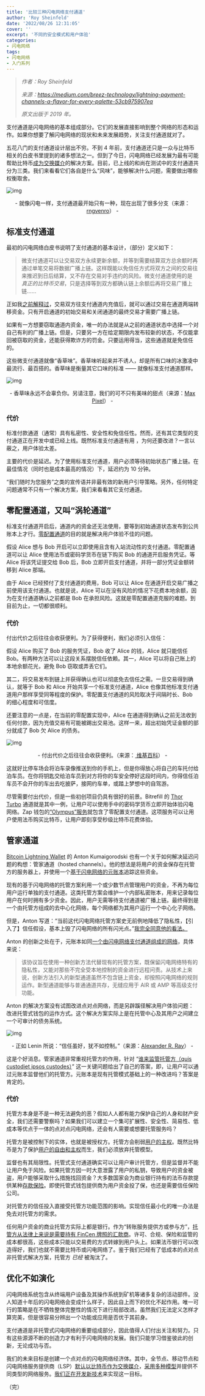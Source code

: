 ```yaml
---
title: '比较三种闪电网络支付通道'
author: 'Roy Sheinfeld'
date: '2022/08/26 12:31:05'
cover: ''
excerpt: '不同的安全模式和用户体验'
categories:
- 闪电网络
tags:
- 闪电网络
- 入门系列
---
```



> *作者：Roy Sheinfeld*
>
> *来源：<https://medium.com/breez-technology/lightning-payment-channels-a-flavor-for-every-palette-53cb975907ea>*
>
> *原文出版于 2019 年。*



支付通道是闪电网络的基本组成部分。它们的发展直接影响到整个网络的形态和运作。如果你想要了解闪电网络的现状和未来发展趋势，关注支付通道就对了。

五花八门的支付通道设计层出不穷。不到 4 年前，支付通道还只是一众与比特币相关的白皮书里提到的诸多想法之一。但到了今日，闪电网络已经发展为最有可能帮助比特币[成为交换媒介](https://medium.com/breez-technology/why-bitcoin-needs-to-become-a-medium-of-exchange-80d5c9e1de65)的解决方案。目前，已上线的和尚在测试中的支付通道共分为三类。我们来看看它们各自是什么“风味”，能够解决什么问题，需要做出哪些权衡取舍。

![img](../images/lightning-payment-channels-a-flavor-for-every-palette/m1dZvanOQj7)

<p style="text-align:center">- 就像闪电一样，支付通道最开始只有一种，现在出现了很多分支（来源：<a href="https://pixabay.com/photos/lightning-thunderstorm-storm-3644269/">rngvenro</a>） -</p>


## 标准支付通道

最初的闪电网络白皮书说明了支付通道的基本设计，（部分）定义如下：

> 微支付通道可以让交易双方永续更新余额，并等到需要结算双方总余额时再通过单笔交易将数据广播上链。这样既能以免信任方式将双方之间的交易往来推迟到日后结算，又不存在交易对手违约的风险。微支付通道使用的是 *真正的比特币交易*，只是选择等到双方都确认链上余额后再将交易广播上链……

正如我[之前解释过](https://medium.com/breez-technology/understanding-lightning-network-using-an-abacus-daad8dc4cf4b)，交易双方往支付通道内充值后，就可以通过交易在通道两端转移资金。只有开启通道的初始交易和关闭通道的最终交易才需要广播上链。

如果有一方想要窃取通道内资金，唯一的办法就是从之前的通道状态中选择一个对自己有利的广播上链。但是，只要另一方在给定期限内发布较新的状态，不仅能拿回被窃取的资金，还能获得欺诈方的罚金。只要运用得当，这些通道就是免信任的。

这些微支付通道就像“香草味”。香草味听起来并不诱人，却是所有口味的冰激凌中最流行、最百搭的。香草味是衡量其它口味的标准 —— 就像标准支付通道那样。

![img](../images/lightning-payment-channels-a-flavor-for-every-palette/Cpdz40kIsfY)

<p style="text-align:center">- 香草味永远不会辜负你。另请注意，我们的可不只有美味的甜点（来源：<a href="https://www.maxpixel.net/Happiness-Raspberry-Vanilla-Fruit-Ice-Cream-Summer-1440836">Max Pixel</a>） -</p>


### 代价

标准付款通道（通常）具有私密性、安全性和免信任性。然而，还有其它类型的支付通道正在开发中或已经上线。既然标准支付通道有用 ，为何还要改进？一言以蔽之，用户体验太差。

主要的代价是延迟。为了使用标准支付通道，用户必须等待初始状态广播上链。在最佳情况（同时也是成本最高的情况）下，延迟约为 10 分钟。

“我们随时为您服务”之类的宣传语并非最有效的新用户引导策略。另外，任何特定问题通常不只有一个解决方案，我们来看看其它支付通道。

## 零配置通道，又叫“涡轮通道”

标准支付通道开启后，通道内的资金还无法使用，要等到初始通道状态发布到公共账本上才行。[零配置通道](https://medium.com/@akumaigorodski/instant-channels-enable-safe-lightning-payments-with-unconfirmed-funding-8d640defa183)的目的就是解决用户体验不佳的问题。

假设 Alice 想与 Bob 开启可以立即使用且含有入站流动性的支付通道。零配置通道可以让 Alice 使用法币或密码学货币在链下购买 Bob 的通道开启服务凭证。等 Alice 将该凭证提交给 Bob 后，Bob 立即开启支付通道，并将一部分凭证金额转移到 Alice 那端。

由于 Alice 已经预付了支付通道的费用，Bob 可以让 Alice 在通道开启交易广播之前使用该支付通道。也就是说，Alice 可以在没有风险的情况下花费本地余额，因为在支付通道确认之前都是 Bob 在承担风险。这就是零配置通道克服的难题。到目前为止，一切都很顺利。

### 代价

付出代价之后往往会收获便利。为了获得便利，我们必须引入信任：

假设 Alice 购买了 Bob 的服务凭证，Bob 收了 Alice 的钱，Alice 就只能信任 Bob。有两种方法可以让这段关系摆脱信任依赖。其一，Alice 可以将自己账上的本地余额花光，避免 Bob 窃取或弄丢它们。

其二，将交易发布到链上并获得确认也可以彻底免去信任之需。一旦交易得到确认，就等于 Bob 和 Alice 开始共享一个标准支付通道，Alice 也像其他标准支付通道用户那样享受同等程度的保护。零配置支付通道的风险取决于间隔时长、Bob 的细心程度和可信度。

还要注意的一点是，在当前的零配置实现中，Alice 在通道得到确认之前无法收到任何付款，因为充值交易有可能被踢出交易池。这样一来，超出初始凭证金额的部分就成了 Bob 欠 Alice 的债务。

![img](../images/lightning-payment-channels-a-flavor-for-every-palette/KSuZONbNAN3)

<p style="text-align:center">- 付出代价之后往往会收获便利。（来源：<a href="https://commons.m.wikimedia.org/wiki/File:Frozen_microwave_food_(TV_dinner)_Currywurst_with_French_fries.JPG"> 维基百科</a>） -</p>


这就好比停车场会将泊车录像推送到你的手机上，但是你得放心将自己的车托付给泊车员。在你将钥匙交给泊车员到对方将你的车安全停好这段时间内，你得信任泊车员不会开你的车出去吃披萨，接网约车单，或踏上梦想中的自驾游。

尽管需要付出代价，但是一些初创项目仍具有很好的前景。Bitrefill 的 [Thor Turbo](https://www.bitrefill.com/thor-lightning-network-channels?hl=en) 通道就是其中一例，让用户可以使用手中的密码学货币立即开始体验闪电网络。Zap 钱包的[“Olympus”服务](https://medium.com/@JimmyMow/announcing-olympus-lightning-enabled-fiat-ramps-by-zap-1f5349a96ee9)就包含了零配置支付通道。这项服务可以让用户使用法币购买比特币，让用户即刻享受秒级比特币花费体验。

## 管家通道

[Bitcoin Lightning Wallet](https://lightning-wallet.com/) 的 Anton Kumaigorodski 也有一个关于如何解决延迟问题的构想：管家通道（hosted channels）。他的想法是将用户的资金保存在托管方的服务器上，并使用一个[基于闪电网络的元账本](https://github.com/btcontract/hosted-channels-rfc)追踪这些资金。

现有的基于闪电网络的托管方案利用一个或少数节点管理用户的资金，不再为每位用户运行单独的支付通道。这类托管方案会维护一个内部私密账本，用来记录每位用户在何时拥有多少资金。因此，用户无需等待支付通道被广播上链。最终得到是一个由托管方组成的去中心化网络，每个网络都为其用户运行一个中心化子网络。

但是，Anton 写道：“当前这代闪电网络托管方案史无前例地降低了隐私性，【引入了】信任假设，基本上毁了闪电网络的所有闪光点。”[我完全同意他的看法。](https://medium.com/breez-technology/bitcoin-is-peer-to-peer-or-it-is-nothing-3ec724c1c0e)

Anton 的创新之处在于，元账本如同[一个由闪电网络支付通道组成的网络](https://github.com/btcontract/hosted-channels-rfc)，具体来说：

> 该协议旨在使用一种创新方法代替现有的托管方案，既保留闪电网络特有的隐私性，又能对那些不完全受本地控制的资金进行远程问责。从技术上来说，创新方法引入的新型通道虽然不包含链上资金，却按照闪电网络的规则运作。新型通道能够与普通通道共存，无缝应用于 AIR 或 AMP 等高级支付功能。

Anton 的解决方案没有试图改进点对点网络，而是另辟蹊径解决用户体验问题：改进托管式钱包的运作方式。这个解决方案实际上是在托管中心及其用户之间建立一个可审计的债务系统。

![img](../images/lightning-payment-channels-a-flavor-for-every-palette/bkCjDoNzoyG)

<p style="text-align:center">- 正如 Lenin 所说：“信任虽好，犹不如控制。”（来源：<a href="https://www.spangdahlem.af.mil/News/Photos/igphoto/2000613903/">Alexander R. Ray</a>） -</p>


这是个好消息。管家通道非常重视托管方的作用，针对 “[谁来监管托管方（quis custodiet ipsos custodes）](https://en.m.wikipedia.org/wiki/Quis_custodiet_ipsos_custodes%3F)” 这一关键问题给出了自己的答案，即，让用户可以通过元账本监督他们的托管方。元账本是现有托管模式基础上的一种改进吗？答案是肯定的。

### 代价

托管方本身是不是一种无法避免的恶？假如人人都有能力保护自己的人身和财产安全，我们还需要警察吗？如果我们可以建立一个集可扩展性、安全性、简易性、低成本等优点于一体的点对点闪电网络，还会有人需要或想要托管服务吗？

托管方是被控制下的实体，也就是被授权方。托管方会削弱[用户的主权](https://medium.com/breez-technology/the-only-thing-better-than-minimal-trust-is-none-at-all-34456f650332?source=collection_home---2------11-----------------------)。既然比特币是为了保护[用户的自由和主权](https://medium.com/breez-technology/bitcoin-is-peer-to-peer-or-it-is-nothing-3ec724c1c0e)而生，我们必须放弃托管模型。

监督也有其局限性。托管式支付通道确实可以让用户审计托管方，但是监督并不能让用户免于风险。如果托管方因一时大意泄露了用户的私钥，导致用户的资金被盗，用户能够采取什么措施找回资金？大多数国家会为商业银行持有的法币存款提供某种[存款保险](https://en.wikipedia.org/wiki/Deposit_insurance)。即使托管式钱包提供商为用户资金投了保，也还是需要信任保险公司。

对托管方的信任投入直接受托管方功能范围的影响。实现信任最小化的唯一办法是免去对托管方的需求。

任何用户资金的商业托管方实际上都是银行。作为“转账服务提供方或参与方”，[托管方从法律上来说是需要持有 FinCen 牌照的汇款商](https://www.fincen.gov/sites/default/files/2019-05/FinCEN%20Guidance%20CVC%20FINAL%20508.pdf)。许可、合规、保险和监管的成本都很高，这些成本只能以交易费的方式转嫁到用户头上。如果法币银行可以改造得好，我们也就不需要比特币或闪电网络了。鉴于我们已经有了低成本的点对点非托管式解决方案，托管方 *已经* 被淘汰了。

## 优化不如演化

闪电网络系统包含从终端用户设备及其操作系统到矿机等诸多复杂的活动部件。没人知道十年后的闪电网络会变成什么样子，因此自上而下的优化不起作用。唯一可行的策略是在不牺牲整体完整性的情况下进行局部改进。虽然我们无法定义怎样才算完美，但是很容易分辨出一个功能或应用是否优于其前身。

支付通道是非托管式闪电网络的重要组成部分，因此值得人们付出关注和努力。只有这些源源不断的创造力才有利于闪电网络的发展。我们只能学习借鉴彼此的创新，无论成功与否。

我们的未来目标是创建一个点对点的闪电网络经济体。其中，全节点、移动节点和闪电网络服务提供商（LSP）[默认以比特币作为交换媒介](https://medium.com/breez-technology/why-bitcoin-needs-to-become-a-medium-of-exchange-80d5c9e1de65?source=collection_home---2------4-----------------------)，[采用多种模型](https://medium.com/breez-technology/envisioning-lsps-in-the-lightning-economy-832b45871992)并提供不同类型的网络服务。[我们正在开发新技术](https://medium.com/breez-technology/introducing-lightning-rod-2e0a40d3e44a)来实现这一目标。

（完）